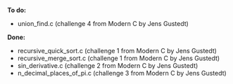 **To do:** <br />
* union_find.c (challenge 4 from Modern C by Jens Gustedt) <br />

**Done:** <br />
* recursive_quick_sort.c (challenge 1 from Modern C by Jens Gustedt) <br />
* recursive_merge_sort.c (challenge 1 from Modern C by Jens Gustedt) <br />
* sin_derivative.c (challenge 2 from Modern C by Jens Gustedt) <br />
* n_decimal_places_of_pi.c (challenge 3 from Modern C by Jens Gustedt) <br />
